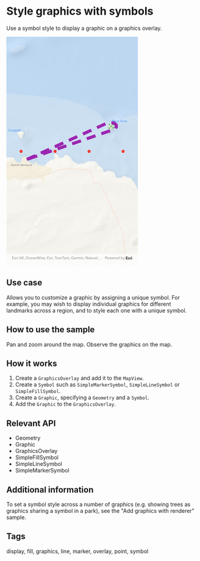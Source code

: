 # Style graphics with symbols

Use a symbol style to display a graphic on a graphics overlay.

![image of style graphics with symbols](style_graphics_with_symbols.png)

## Use case

Allows you to customize a graphic by assigning a unique symbol. For example, you may wish to display individual graphics for different landmarks across a region, and to style each one with a unique symbol.  

## How to use the sample

Pan and zoom around the map. Observe the graphics on the map.

## How it works

1. Create a `GraphicsOverlay` and add it to the `MapView`.
2. Create a `Symbol` such as `SimpleMarkerSymbol`, `SimpleLineSymbol` or `SimpleFillSymbol`.
3. Create a `Graphic`, specifying a `Geometry` and a `Symbol`.
4. Add the `Graphic` to the `GraphicsOverlay`.

## Relevant API

* Geometry
* Graphic
* GraphicsOverlay
* SimpleFillSymbol
* SimpleLineSymbol
* SimpleMarkerSymbol

## Additional information

To set a symbol style across a number of graphics (e.g. showing trees as graphics sharing a symbol in a park), see the "Add graphics with renderer" sample. 

## Tags

display, fill, graphics, line, marker, overlay, point, symbol